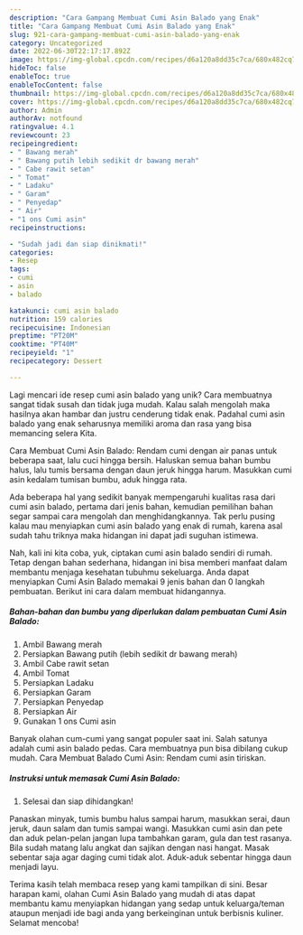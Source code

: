 ```yaml
---
description: "Cara Gampang Membuat Cumi Asin Balado yang Enak"
title: "Cara Gampang Membuat Cumi Asin Balado yang Enak"
slug: 921-cara-gampang-membuat-cumi-asin-balado-yang-enak
category: Uncategorized
date: 2022-06-30T22:17:17.892Z
image: https://img-global.cpcdn.com/recipes/d6a120a8dd35c7ca/680x482cq70/cumi-asin-balado-foto-resep-utama.jpg
hideToc: false
enableToc: true
enableTocContent: false
thumbnail: https://img-global.cpcdn.com/recipes/d6a120a8dd35c7ca/680x482cq70/cumi-asin-balado-foto-resep-utama.jpg
cover: https://img-global.cpcdn.com/recipes/d6a120a8dd35c7ca/680x482cq70/cumi-asin-balado-foto-resep-utama.jpg
author: Admin
authorAv: notfound
ratingvalue: 4.1
reviewcount: 23
recipeingredient:
- " Bawang merah"
- " Bawang putih lebih sedikit dr bawang merah"
- " Cabe rawit setan"
- " Tomat"
- " Ladaku"
- " Garam"
- " Penyedap"
- " Air"
- "1 ons Cumi asin"
recipeinstructions:

- "Sudah jadi dan siap dinikmati!"
categories:
- Resep
tags:
- cumi
- asin
- balado

katakunci: cumi asin balado 
nutrition: 159 calories
recipecuisine: Indonesian
preptime: "PT20M"
cooktime: "PT40M"
recipeyield: "1"
recipecategory: Dessert

---
```





Lagi mencari ide resep cumi asin balado yang unik? Cara membuatnya sangat tidak susah dan tidak juga mudah. Kalau salah mengolah maka hasilnya akan hambar dan justru cenderung tidak enak. Padahal cumi asin balado yang enak seharusnya memiliki aroma dan rasa yang bisa memancing selera Kita.





Cara Membuat Cumi Asin Balado: Rendam cumi dengan air panas untuk beberapa saat, lalu cuci hingga bersih. Haluskan semua bahan bumbu halus, lalu tumis bersama dengan daun jeruk hingga harum. Masukkan cumi asin kedalam tumisan bumbu, aduk hingga rata.

Ada beberapa hal yang sedikit banyak mempengaruhi kualitas rasa dari cumi asin balado, pertama dari jenis bahan, kemudian pemilihan bahan segar sampai cara mengolah dan menghidangkannya. Tak perlu pusing kalau mau menyiapkan cumi asin balado yang enak di rumah, karena asal sudah tahu triknya maka hidangan ini dapat jadi suguhan istimewa.






Nah, kali ini kita coba, yuk, ciptakan cumi asin balado sendiri di rumah. Tetap dengan bahan sederhana, hidangan ini bisa memberi manfaat dalam membantu menjaga kesehatan tubuhmu sekeluarga. Anda dapat menyiapkan Cumi Asin Balado memakai 9 jenis bahan dan 0 langkah pembuatan. Berikut ini cara dalam membuat hidangannya.

<!--inarticleads1-->

##### Bahan-bahan dan bumbu yang diperlukan dalam pembuatan Cumi Asin Balado:

1. Ambil  Bawang merah
1. Persiapkan  Bawang putih (lebih sedikit dr bawang merah)
1. Ambil  Cabe rawit setan
1. Ambil  Tomat
1. Persiapkan  Ladaku
1. Persiapkan  Garam
1. Persiapkan  Penyedap
1. Persiapkan  Air
1. Gunakan 1 ons Cumi asin


Banyak olahan cum-cumi yang sangat populer saat ini. Salah satunya adalah cumi asin balado pedas. Cara membuatnya pun bisa dibilang cukup mudah. Cara Membuat Balado Cumi Asin: Rendam cumi asin tiriskan. 

<!--inarticleads2-->

##### Instruksi untuk memasak Cumi Asin Balado:


1. Selesai dan siap dihidangkan!

Panaskan minyak, tumis bumbu halus sampai harum, masukkan serai, daun jeruk, daun salam dan tumis sampai wangi. Masukkan cumi asin dan pete dan aduk pelan-pelan jangan lupa tambahkan garam, gula dan test rasanya. Bila sudah matang lalu angkat dan sajikan dengan nasi hangat. Masak sebentar saja agar daging cumi tidak alot. Aduk-aduk sebentar hingga daun menjadi layu. 

Terima kasih telah membaca resep yang kami tampilkan di sini. Besar harapan kami, olahan Cumi Asin Balado yang mudah di atas dapat membantu kamu menyiapkan hidangan yang sedap untuk keluarga/teman ataupun menjadi ide bagi anda yang berkeinginan untuk berbisnis kuliner. Selamat mencoba!
